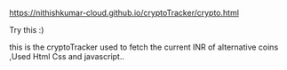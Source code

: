 https://nithishkumar-cloud.github.io/cryptoTracker/crypto.html

Try this :)

 this is the cryptoTracker used to fetch the current INR of alternative coins ,Used Html Css and javascript..
